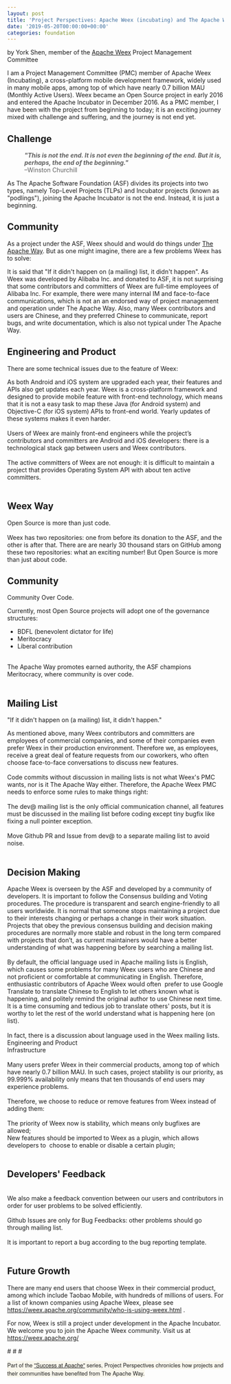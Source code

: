 ```yaml
---
layout: post
title: 'Project Perspectives: Apache Weex (incubating) and The Apache Way'
date: '2019-05-20T00:00:00+00:00'
categories: foundation
---
```

<div>by York Shen, member of the <a href="https://weex.apache.org/">Apache Weex</a> Project Management Committee&nbsp;</div> 
  <div> </div> 
  <div> 
    <p>I am a Project Management Committee (PMC) member of Apache Weex (Incubating), a cross-platform mobile development framework, widely used in many mobile apps, among top of which have nearly 0.7 billion MAU (Monthly Active Users). Weex became an Open Source project in early 2016 and entered the Apache Incubator in December 2016. As a PMC member, I have been with the project from beginning to today; it is an exciting journey mixed with challenge and suffering, and the journey is not end yet.&nbsp;</p> 
  </div> 
  <h2>Challenge</h2> 
  <blockquote style="margin: 0px 0px 0px 40px; border: none; padding: 0px;"> 
    <div> 
      <p><em><strong>&quot;This is not the end. It is not even the beginning of the end. But it is, perhaps, the end of the beginning.&quot; <br /></strong></em>–Winston Churchill</p> 
    </div> 
  </blockquote> 
  <div>As The Apache Software Foundation (ASF) divides its projects into two types, namely Top-Level Projects (TLPs) and Incubator projects (known as &quot;podlings&quot;), joining the Apache Incubator is not the end. Instead, it is just a beginning.</div> 
  <h2>Community</h2> 
  <p>As a project under the ASF, Weex should and would do things under <a href="http://apache.org/theapacheway/">The Apache Way</a>. But as one might imagine, there are a few problems Weex has to solve:</p> 
  <div>It is said that &quot;If it didn't happen on (a mailing) list, it didn't happen&quot;. As Weex was developed by Alibaba Inc. and donated to ASF, it is not surprising that some contributors and committers of Weex are full-time employees of Alibaba Inc. For example, there were many internal IM and face-to-face communications, which is not an an endorsed way of project management and operation under The Apache Way. Also, many Weex contributors and users are Chinese, and they preferred Chinese to communicate, report bugs, and write documentation, which is also not typical under The Apache Way.</div> 
  <h2>Engineering and Product</h2> 
  <div> 
    <p>There are some technical issues due to the feature of Weex:</p> 
  </div> 
  <div>As both Android and iOS system are upgraded each year, their features and APIs also get updates each year. Weex is a cross-platform framework and designed to provide mobile feature with front-end technology, which means that it is not a easy task to map these Java (for Android system) and Objective-C (for iOS system) APIs to front-end world. Yearly updates of these systems makes it even harder.</div> 
  <div><br /></div> 
  <div>Users of Weex are mainly front-end engineers while the project’s contributors and committers are Android and iOS developers: there is a technological stack gap between users and Weex contributors.</div> 
  <div><br /></div> 
  <div>The active committers of Weex are not enough: it is difficult to maintain a project that provides Operating System API with about ten active committers.</div> 
  <div><br /></div> 
  <h2>Weex Way</h2> 
  <div>Open Source is more than just code.</div> 
  <div><br /></div> 
  <div>Weex has two repositories: one from before its donation to the ASF, and the other is after that. There are are nearly 30 thousand stars on GitHub among these two repositories: what an exciting number! But Open Source is more than just about code.</div> 
  <h2>Community</h2> 
  <div> 
    <p>Community Over Code.</p> 
  </div> 
  <div>Currently, most Open Source projects will adopt one of the governance structures:</div> 
  <div> 
    <ul> 
      <li>BDFL (benevolent dictator for life)</li> 
      <li>Meritocracy</li> 
      <li>Liberal contribution</li> 
    </ul> 
  </div> 
  <div><br /></div> 
  <div>The Apache Way promotes earned authority, the ASF champions Meritocracy, where community is over code.</div> 
  <div><br /></div> 
  <h2>Mailing List</h2> 
  <p>&quot;If it didn't happen on (a mailing) list, it didn't happen.&quot;</p> 
  <div>As mentioned above, many Weex contributors and committers are employees of commercial companies, and some of their companies even prefer Weex in their production environment. Therefore we, as employees, receive a great deal of feature requests from our coworkers, who often choose face-to-face conversations to discuss new features.</div> 
  <div><br /></div> 
  <div>Code commits without discussion in mailing lists is not what Weex's PMC wants, nor is it The Apache Way either. Therefore, the Apache Weex PMC needs to enforce some rules to make things right:&nbsp;</div> 
  <div><br /></div> 
  <div>The dev@ mailing list is the only official communication channel, all features must be discussed in the mailing list before coding except tiny bugfix like fixing a null pointer exception.</div> 
  <div><br /></div> 
  <div>Move Github PR and Issue from dev@ to a separate mailing list to avoid noise.</div> 
  <div><br /></div> 
  <h2>Decision Making</h2> 
  <div>Apache Weex is overseen by the ASF and developed by a community of developers. It is important to follow the Consensus building and Voting procedures. The procedure is transparent and search engine-friendly to all users worldwide. It is normal that someone stops maintaining a project due to their interests changing or perhaps a change in their work situation. Projects that obey the previous consensus building and decision making procedures are normally more stable and robust in the long term compared with projects that don’t, as current maintainers would have a better understanding of what was happening before by searching a mailing list.</div> 
  <div><br /></div> 
  <div>By default, the official language used in Apache mailing lists is English, which causes some problems for many Weex users who are Chinese and not proficient or comfortable at communicating in English. Therefore, enthusiastic contributors of Apache Weex would often&nbsp; prefer to use Google Translate to translate Chinese to English to let others known what is happening, and politely remind the original author to use Chinese next time. It is a time consuming and tedious job to translate others' posts, but it is worthy to let the rest of the world understand what is happening here (on list).</div> 
  <div><br /></div> 
  <div>In fact, there is a discussion about language used in the Weex mailing lists.</div> 
  <div>Engineering and Product</div> 
  <div>Infrastructure</div> 
  <div><br /></div> 
  <div>Many users prefer Weex in their commercial products, among top of which have nearly 0.7 billion MAU. In such cases, project stability is our priority, as 99.999% availability only means that ten thousands of end users may experience problems.</div> 
  <div><br /></div> 
  <div>Therefore, we choose to reduce or remove features from Weex instead of adding them:</div> 
  <div><br /></div> 
  <div>The priority of Weex now is stability, which means only bugfixes are allowed;</div> 
  <div>New features should be imported to Weex as a plugin, which allows developers to&nbsp; choose to enable or disable a certain plugin;</div> 
  <div><br /></div> 
  <h2>Developers' Feedback</h2> 
  <div><br /></div> 
  <div>We also make a feedback convention between our users and contributors in order for user problems to be solved efficiently.</div> 
  <div><br /></div> 
  <div>Github Issues are only for Bug Feedbacks: other problems should go through mailing list.</div> 
  <div><br /></div> 
  <div>It is important to report a bug according to the bug reporting template.</div> 
  <div><br /></div> 
  <h2>Future Growth</h2> 
  <p>There are many end users that choose Weex in their commercial product, among which include Taobao Mobile, with hundreds of millions of users. For a list of known companies using Apache Weex, please see <a href="https://weex.apache.org/community/who-is-using-weex.html">https://weex.apache.org/community/who-is-using-weex.html</a> .</p> 
  <div> 
    <p>For now, Weex is still a project under development in the Apache Incubator. We welcome you to join the Apache Weex community. Visit us at <a href="https://weex.apache.org/">https://weex.apache.org/</a></p> 
    <p># # #&nbsp;</p> 
  </div> 
  <div> 
    <p><span style="color: #222222; font-family: &quot;Helvetica Neue&quot;, &quot;Lucida Grande&quot;, Helvetica, Arial, Verdana, sans-serif; font-size: 12.8px; background-color: #f9f7ed;">Part of the&nbsp;</span><a href="https://blogs.apache.org/foundation/category/SuccessAtApache" style="font-family: &quot;Helvetica Neue&quot;, &quot;Lucida Grande&quot;, Helvetica, Arial, Verdana, sans-serif; font-size: 12.8px; background-color: #f9f7ed;">&quot;Success at Apache&quot;</a><span style="color: #222222; font-family: &quot;Helvetica Neue&quot;, &quot;Lucida Grande&quot;, Helvetica, Arial, Verdana, sans-serif; font-size: 12.8px; background-color: #f9f7ed;"> series, Project Perspectives chronicles how projects and their communities have benefited from The Apache Way.</span></p> 
  </div>
